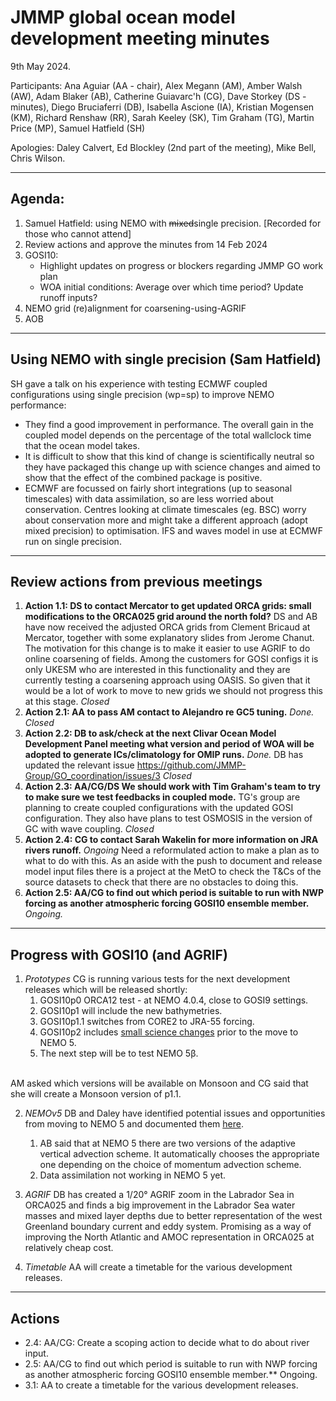 # JMMP global ocean model development meeting minutes

9th May 2024.

Participants: Ana Aguiar (AA - chair), Alex Megann (AM), Amber Walsh (AW), Adam Blaker (AB),
Catherine Guiavarc'h (CG), Dave Storkey (DS - minutes), Diego Bruciaferri (DB), 
Isabella Ascione (IA), Kristian Mogensen (KM), Richard Renshaw (RR), 
Sarah Keeley (SK), Tim Graham (TG), Martin Price (MP), Samuel Hatfield (SH)

Apologies: Daley Calvert, Ed Blockley (2nd part of the meeting), Mike Bell, Chris Wilson.

----------

## Agenda:
1. Samuel Hatfield: using NEMO with ~~mixed~~single precision. [Recorded for those who cannot attend]
2. Review actions and approve the minutes from 14 Feb 2024
3. GOSI10:
   - Highlight updates on progress or blockers regarding JMMP GO work plan
   - WOA initial conditions: Average over which time period? Update runoff inputs?
4. NEMO grid (re)alignment for coarsening-using-AGRIF
5. AOB

----------

## Using NEMO with single precision (Sam Hatfield)

SH gave a talk on his experience with testing ECMWF coupled configurations using single 
precision (wp=sp) to improve NEMO performance: 
 - They find a good improvement in performance. The overall gain in the coupled model depends on the percentage of the total wallclock time that the ocean model takes.
 - It is difficult to show that this kind of change is scientifically neutral so they have packaged this change up with science changes and aimed to show that the effect of the combined package is positive.
 - ECMWF are focussed on fairly short integrations (up to seasonal timescales) with data assimilation, so are less worried about conservation. Centres looking at climate timescales (eg. BSC) worry about conservation more and might take a different approach (adopt mixed precision) to optimisation. IFS and waves model in use at ECMWF run on single precision. 

----------

## Review actions from previous meetings

1. **Action 1.1: DS to contact Mercator to get updated ORCA grids: small modifications to the ORCA025 grid around the north fold?** DS and AB have now received the adjusted ORCA grids from Clement Bricaud at Mercator, together with some explanatory slides from Jerome Chanut. The motivation for this change is to make it easier to use AGRIF to do online coarsening of fields. Among the customers for GOSI configs it is only UKESM who are interested in this functionality and they are currently testing a coarsening approach using OASIS. So given that it would be a lot of work to move to new grids we should not progress this at this stage. _Closed_
2. **Action 2.1: AA to pass AM contact to Alejandro re GC5 tuning.** _Done. Closed_
3. **Action 2.2: DB to ask/check at the next Clivar Ocean Model Development Panel meeting what version and period of WOA will be adopted to generate ICs/climatology for OMIP runs.** _Done._ DB has updated the relevant issue https://github.com/JMMP-Group/GO_coordination/issues/3 _Closed_
4. **Action 2.3: AA/CG/DS We should work with Tim Graham's team to try to make sure we test feedbacks in coupled mode.** TG's group are planning to create coupled configurations with the updated GOSI configuration. They also have plans to test OSMOSIS in the version of GC with wave coupling. _Closed_ 
5. **Action 2.4: CG to contact Sarah Wakelin for more information on JRA rivers runoff.** _Ongoing_ Need a reformulated action to make a plan as to what to do with this. As an aside with the push to document and release model input files there is a project at the MetO to check the T&Cs of the source datasets to check that there are no obstacles to doing this.
6. **Action 2.5: AA/CG to find out which period is suitable to run with NWP forcing as another atmospheric forcing GOSI10 ensemble member.** _Ongoing._

----------

## Progress with GOSI10 (and AGRIF)

1. _Prototypes_
CG is running various tests for the next development releases which will be released shortly:
   1. GOSI10p0 ORCA12 test - at NEMO 4.0.4, close to GOSI9 settings. 
   2. GOSI10p1 will include the new bathymetries.
   3. GOSI10p1.1 switches from CORE2 to JRA-55 forcing. 
   4. GOSI10p2 includes [small science changes](https://github.com/JMMP-Group/GO_coordination/issues/18) prior to the move to NEMO 5.
   5. The next step will be to test NEMO 5&beta;.
</br>
AM asked which versions will be available on Monsoon and CG said that she will create a Monsoon version of p1.1.


2. _NEMOv5_
DB and Daley have identified potential issues and opportunities from moving to NEMO 5 and documented them [here](https://github.com/JMMP-Group/GO_coordination/issues/2).
   1. AB said that at NEMO 5 there are two versions of the adaptive vertical advection scheme. It automatically chooses the appropriate one depending on the choice of momentum advection scheme.
   2. Data assimilation not working in NEMO 5 yet.  

3. _AGRIF_ 
DB has created a 1/20&deg; AGRIF zoom in the Labrador Sea in ORCA025 and finds a big improvement
in the Labrador Sea water masses and mixed layer depths due to better representation of the west Greenland
boundary current and eddy system. Promising as a way of improving the North Atlantic and AMOC representation
in ORCA025 at relatively cheap cost. 

4. _Timetable_
AA will create a timetable for the various development releases. 

----------

## Actions

 * 2.4: AA/CG: Create a scoping action to decide what to do about river input.
 * 2.5: AA/CG to find out which period is suitable to run with NWP forcing as another atmospheric forcing GOSI10 ensemble member.** Ongoing.
 * 3.1: AA to create a timetable for the various development releases.

